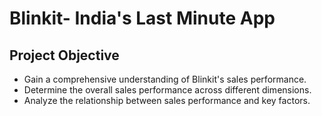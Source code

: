 # Blinkit- India's Last Minute App
 
## Project Objective

- Gain a comprehensive understanding of Blinkit's sales performance.
- Determine the overall sales performance across different dimensions.
- Analyze the relationship between sales performance and key factors.

